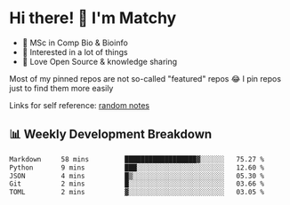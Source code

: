 # Hi there! 👋 I'm Matchy

- 🧬 MSc in Comp Bio & Bioinfo
- 🎈 Interested in a lot of things
- 💜 Love Open Source & knowledge sharing

Most of my pinned repos are not so-called "featured" repos 😂 I pin repos just to find them more easily

Links for self reference: [random notes](https://matchy233.github.io/random-notes)

## 📊 Weekly Development Breakdown

<!--START_SECTION:waka-->

```txt
Markdown     58 mins         ██████████████████▓░░░░░░   75.27 %
Python       9 mins          ███░░░░░░░░░░░░░░░░░░░░░░   12.60 %
JSON         4 mins          █▒░░░░░░░░░░░░░░░░░░░░░░░   05.30 %
Git          2 mins          █░░░░░░░░░░░░░░░░░░░░░░░░   03.66 %
TOML         2 mins          ▓░░░░░░░░░░░░░░░░░░░░░░░░   03.05 %
```

<!--END_SECTION:waka-->
